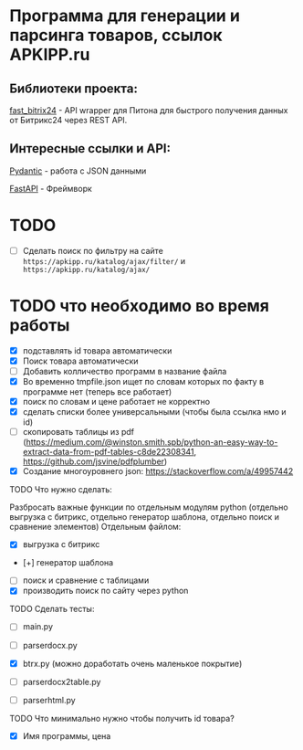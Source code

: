 # Программа для генерации и парсинга товаров, ссылок APKIPP.ru

## Библиотеки проекта:
[fast_bitrix24](https://github.com/leshchenko1979/fast_bitrix24 "fast_bitrix24") - API wrapper для Питона для быстрого получения данных от Битрикс24 через REST API.

## Интересные ссылки и API:
[Pydantic](https://pydantic-docs.helpmanual.io/ "Pydantic") - работа с JSON данными

[FastAPI](https://fastapi.tiangolo.com/ "FastAPI") - Фреймворк

# TODO

- [ ] Сделать поиск по фильтру на сайте 
      `https://apkipp.ru/katalog/ajax/filter/` и  `https://apkipp.ru/katalog/ajax/`


# TODO что необходимо во время работы
- [x] подставлять id товара автоматически
- [x] Поиск товара автоматически
- [ ] Добавить колличество программ в название файла
- [x] Во временно tmpfile.json ищет по словам которых по факту в программе нет (теперь все работает)
- [x] поиск по словам и цене работает не корректно
- [x] сделать списки более универсальными (чтобы была ссылка нмо и id)
- [ ] скопировать таблицы из pdf (https://medium.com/@winston.smith.spb/python-an-easy-way-to-extract-data-from-pdf-tables-c8de22308341, https://github.com/jsvine/pdfplumber)
- [x] Создание многоуровнего json: https://stackoverflow.com/a/49957442

TODO Что нужно сделать:

Разбросать важные функции по отдельным модулям python (отдельно выгрузка с битрикс, отдельно генератор шаблона, отдельно поиск и сравнение элементов)
Отдельным файлом:

- [x] выгрузка с битрикс
- [+] генератор шаблона
- [ ] поиск и сравнение c таблицами
- [x] производить поиск по сайту через python

TODO Сделать тесты:
- [ ] main.py
- [ ] parserdocx.py
- [x] btrx.py (можно доработать очень маленькое покрытие)
- [ ] parserdocx2table.py
- [ ] parserhtml.py


TODO Что минимально нужно чтобы получить id товара?
- [x] Имя программы, цена